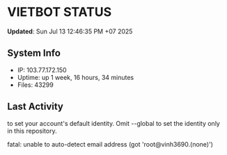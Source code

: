 # VIETBOT STATUS
**Updated**: Sun Jul 13 12:46:35 PM +07 2025

## System Info
- IP: 103.77.172.150
- Uptime: up 1 week, 16 hours, 34 minutes
- Files: 43299

## Last Activity

to set your account's default identity.
Omit --global to set the identity only in this repository.

fatal: unable to auto-detect email address (got 'root@vinh3690.(none)')
